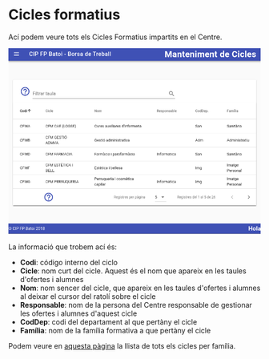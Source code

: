 # Cicles formatius
Ací podem veure tots els Cicles Formatius impartits en el Centre.

![Cicles](../img/ciclos.png)

La informació que trobem ací és:
- **Codi**: código interno del ciclo
- **Cicle**: nom curt del cicle. Aquest és el nom que apareix en les taules d'ofertes i alumnes
- **Nom**: nom sencer del cicle, que apareix en les taules d'ofertes i alumnes al deixar el cursor del ratolí sobre el cicle
- **Responsable**: nom de la persona del Centre responsable de gestionar les ofertes i alumnes d'aquest cicle
- **CodDep**: codi del departament al que pertàny el cicle
- **Família**: nom de la família formativa a que pertàny el cicle

Podem veure en [aquesta pàgina](./cicles.md) la llista de tots els cicles per família.
